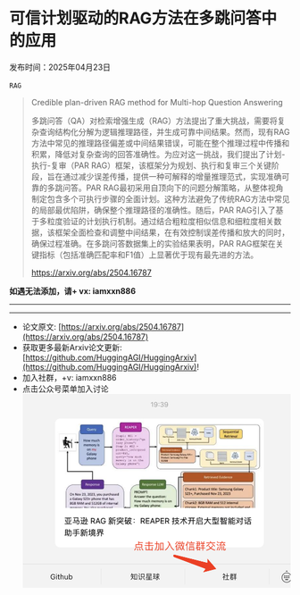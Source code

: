 # 可信计划驱动的RAG方法在多跳问答中的应用
发布时间：2025年04月23日

`RAG`
> Credible plan-driven RAG method for Multi-hop Question Answering
>
> 多跳问答（QA）对检索增强生成（RAG）方法提出了重大挑战，需要将复杂查询结构化分解为逻辑推理路径，并生成可靠中间结果。然而，现有RAG方法中常见的推理路径偏差或中间结果错误，可能在整个推理过程中传播和积累，降低对复杂查询的回答准确性。为应对这一挑战，我们提出了计划-执行-复审（PAR RAG）框架，该框架分为规划、执行和复审三个关键阶段，旨在通过减少误差传播，提供一种可解释的增量推理范式，实现准确可靠的多跳问答。PAR RAG最初采用自顶向下的问题分解策略，从整体视角制定包含多个可执行步骤的全面计划。这种方法避免了传统RAG方法中常见的局部最优陷阱，确保整个推理路径的准确性。随后，PAR RAG引入了基于多粒度验证的计划执行机制。通过结合粗粒度相似信息和细粒度相关数据，该框架全面检查和调整中间结果，在有效控制误差传播和放大的同时，确保过程准确。在多跳问答数据集上的实验结果表明，PAR RAG框架在关键指标（包括准确匹配率和F1值）上显著优于现有最先进的方法。
>
> https://arxiv.org/abs/2504.16787

**如遇无法添加，请+ vx: iamxxn886**
<hr />


<hr />

- 论文原文: [https://arxiv.org/abs/2504.16787](https://arxiv.org/abs/2504.16787)
- 获取更多最新Arxiv论文更新: [https://github.com/HuggingAGI/HuggingArxiv](https://github.com/HuggingAGI/HuggingArxiv)!
- 加入社群，+v: iamxxn886
- 点击公众号菜单加入讨论
![](https://raw.githubusercontent.com/HuggingAGI/wx_assets/main/2024/07/31/1722434818326-94339e92-22f1-4472-9d27-fed232f70b5d.jpeg)